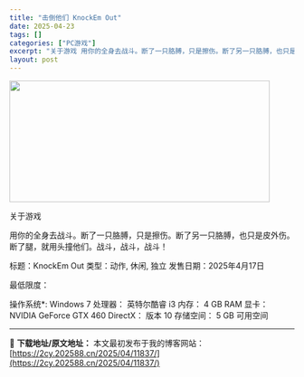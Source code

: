 ```yaml
---
title: "击倒他们 KnockEm Out"
date: 2025-04-23
tags: []
categories: ["PC游戏"]
excerpt: "关于游戏 用你的全身去战斗。断了一只胳膊，只是擦伤。断了另一只胳膊，也只是皮外伤。断了腿，就用头撞他们。战斗，战斗，战斗！ 标题：KnockEm Out 类型：动作, 休闲, 独立 发售日期：2025年4月17日 最低限度： 操作系统*: Windows 7 处理器： 英特尔酷睿 i3 内存： 4 &hellip;"
layout: post
---
```


<img class="aligncenter size-full wp-image-11833" src="https://2cy.202588.cn/wp-content/uploads/2025/04/2025042309384982.webp" alt="" width="460" height="215" />

关于游戏

用你的全身去战斗。断了一只胳膊，只是擦伤。断了另一只胳膊，也只是皮外伤。断了腿，就用头撞他们。战斗，战斗，战斗！

标题：KnockEm Out
类型：动作, 休闲, 独立
发售日期：2025年4月17日

最低限度：

操作系统*: Windows 7
处理器： 英特尔酷睿 i3
内存： 4 GB RAM
显卡： NVIDIA GeForce GTX 460
DirectX： 版本 10
存储空间： 5 GB 可用空间

---
📖 **下载地址/原文地址：** 本文最初发布于我的博客网站：[https://2cy.202588.cn/2025/04/11837/](https://2cy.202588.cn/2025/04/11837/)
